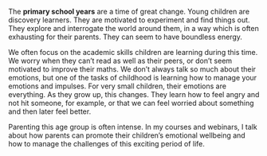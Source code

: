 The **primary school years** are a time of great change.  Young children are discovery learners. They are motivated to experiment and find things out.  They explore and interrogate the world around them, in a way which is often exhausting for their parents.  They can seem to have boundless energy. 

We often focus on the academic skills children are learning during this time. We worry when they can’t read as well as their peers, or don’t seem motivated to improve their maths.  We don’t always talk so much about their emotions, but one of the tasks of childhood is learning how to manage your emotions and impulses. For very small children, their emotions are everything. As they grow up, this changes. They learn how to feel angry and not hit someone, for example, or that we can feel worried about something and then later feel better.  

Parenting this age group is often intense. In my courses and webinars, I talk about how parents can promote their children’s emotional wellbeing and how to manage the challenges of this exciting period of life.  